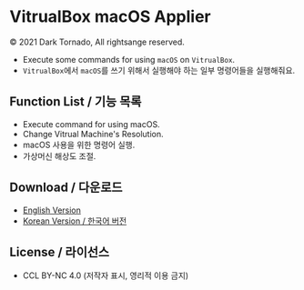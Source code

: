# VitrualBox macOS Applier

© 2021 Dark Tornado, All rightsange  reserved.

* Execute some commands for using `macOS` on `VitrualBox`.
* `VitrualBox`에서 `macOS`를 쓰기 위해서 실행해야 하는 일부 명령어들을 실행해줘요.

## Function List / 기능 목록
* Execute command for using macOS.
* Change Vitrual Machine's Resolution.
* macOS 사용을 위한 명령어 실행.
* 가상머신 해상도 조절.

## Download / 다운로드
* [English Version](./VitrualBox_macOS_Applier_v1.0.bat)
* [Korean Version / 한국어 버전](./VitrualBox_macOS_Applier_v1.0_ko.bat)

## License / 라이선스
* CCL BY-NC 4.0 (저작자 표시, 영리적 이용 금지)
